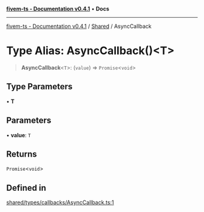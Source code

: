 [**fivem-ts - Documentation v0.4.1**](../../../README.md) • **Docs**

***

[fivem-ts - Documentation v0.4.1](../../../README.md) / [Shared](../README.md) / AsyncCallback

# Type Alias: AsyncCallback()\<T\>

> **AsyncCallback**\<`T`\>: (`value`) => `Promise`\<`void`\>

## Type Parameters

• **T**

## Parameters

• **value**: `T`

## Returns

`Promise`\<`void`\>

## Defined in

[shared/types/callbacks/AsyncCallback.ts:1](https://github.com/Purpose-Dev/fivem-ts/blob/af9f57481b70813a163451854c2103aaaed13195/src/shared/types/callbacks/AsyncCallback.ts#L1)
